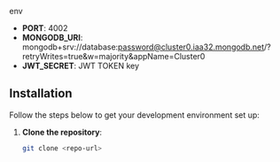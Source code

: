 env
- **PORT**: 4002
- **MONGODB_URI**: mongodb+srv://database:password@cluster0.iaa32.mongodb.net/?retryWrites=true&w=majority&appName=Cluster0
- **JWT_SECRET**: JWT TOKEN key

## Installation

Follow the steps below to get your development environment set up:

1. **Clone the repository**:
   ```bash
   git clone <repo-url>




